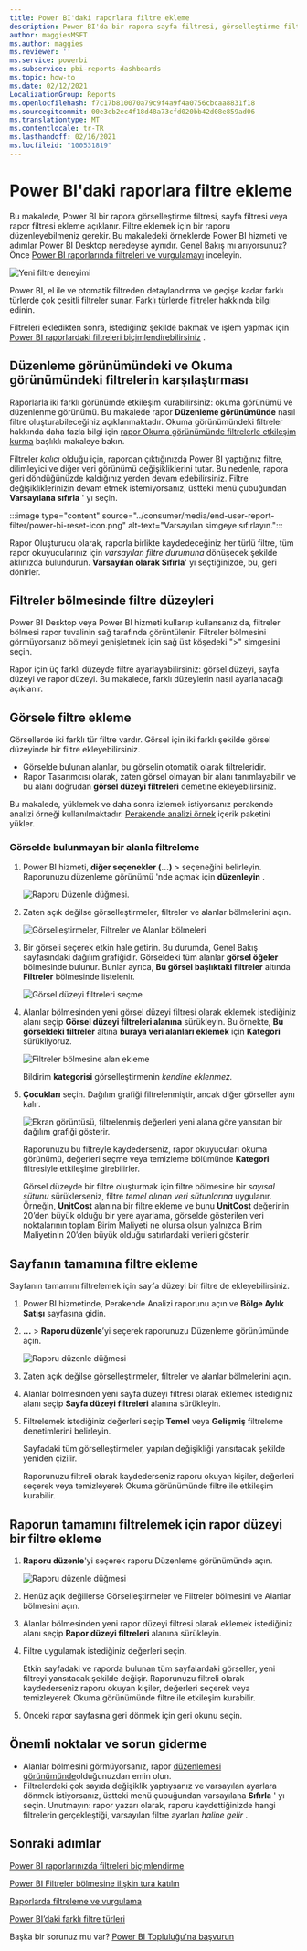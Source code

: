```yaml
---
title: Power BI'daki raporlara filtre ekleme
description: Power BI'da bir rapora sayfa filtresi, görselleştirme filtresi veya rapor filtresi ekleme
author: maggiesMSFT
ms.author: maggies
ms.reviewer: ''
ms.service: powerbi
ms.subservice: pbi-reports-dashboards
ms.topic: how-to
ms.date: 02/12/2021
LocalizationGroup: Reports
ms.openlocfilehash: f7c17b810070a79c9f4a9f4a0756cbcaa8831f18
ms.sourcegitcommit: 00e3eb2ec4f18d48a73cfd020bb42d08e859ad06
ms.translationtype: MT
ms.contentlocale: tr-TR
ms.lasthandoff: 02/16/2021
ms.locfileid: "100531819"
---
```

# <a name="add-a-filter-to-a-report-in-power-bi"></a>Power BI'daki raporlara filtre ekleme

Bu makalede, Power BI bir rapora görselleştirme filtresi, sayfa filtresi veya rapor filtresi ekleme açıklanır. Filtre eklemek için bir raporu düzenleyebilmeniz gerekir. Bu makaledeki örneklerde Power BI hizmeti ve adımlar Power BI Desktop neredeyse aynıdır. Genel Bakış mı arıyorsunuz? Önce [Power BI raporlarında filtreleri ve vurgulamayı](power-bi-reports-filters-and-highlighting.md) inceleyin.

![Yeni filtre deneyimi](media/power-bi-report-add-filter/power-bi-filter-reading.png)

Power BI, el ile ve otomatik filtreden detaylandırma ve geçişe kadar farklı türlerde çok çeşitli filtreler sunar. [Farklı türlerde filtreler](power-bi-report-filter-types.md) hakkında bilgi edinin.

Filtreleri ekledikten sonra, istediğiniz şekilde bakmak ve işlem yapmak için [Power BI raporlardaki filtreleri biçimlendirebilirsiniz](power-bi-report-filter.md) .

## <a name="filters-in-editing-view-or-reading-view"></a>Düzenleme görünümündeki ve Okuma görünümündeki filtrelerin karşılaştırması
Raporlarla iki farklı görünümde etkileşim kurabilirsiniz: okuma görünümü ve düzenlenme görünümü. Bu makalede rapor **Düzenleme görünümünde** nasıl filtre oluşturabileceğiniz açıklanmaktadır.  Okuma görünümündeki filtreler hakkında daha fazla bilgi için [rapor Okuma görünümünde filtrelerle etkileşim kurma](../consumer/end-user-report-filter.md) başlıklı makaleye bakın.

Filtreler *kalıcı* olduğu için, rapordan çıktığınızda Power BI yaptığınız filtre, dilimleyici ve diğer veri görünümü değişikliklerini tutar. Bu nedenle, rapora geri döndüğünüzde kaldığınız yerden devam edebilirsiniz. Filtre değişikliklerinizin devam etmek istemiyorsanız, üstteki menü çubuğundan **Varsayılana sıfırla** ' yı seçin.

:::image type="content" source="../consumer/media/end-user-report-filter/power-bi-reset-icon.png" alt-text="Varsayılan simgeye sıfırlayın.":::

Rapor Oluşturucu olarak, raporla birlikte kaydedeceğiniz her türlü filtre, tüm rapor okuyucularınız için *varsayılan filtre durumuna* dönüşecek şekilde aklınızda bulundurun. **Varsayılan olarak Sıfırla**' yı seçtiğinizde, bu, geri dönirler.

## <a name="levels-of-filters-in-the-filters-pane"></a>Filtreler bölmesinde filtre düzeyleri
Power BI Desktop veya Power BI hizmeti kullanıp kullansanız da, filtreler bölmesi rapor tuvalinin sağ tarafında görüntülenir. Filtreler bölmesini görmüyorsanız bölmeyi genişletmek için sağ üst köşedeki ">" simgesini seçin.

Rapor için üç farklı düzeyde filtre ayarlayabilirsiniz: görsel düzeyi, sayfa düzeyi ve rapor düzeyi. Bu makalede, farklı düzeylerin nasıl ayarlanacağı açıklanır.

## <a name="add-a-filter-to-a-visual"></a>Görsele filtre ekleme
Görsellerde iki farklı tür filtre vardır.
Görsel için iki farklı şekilde görsel düzeyinde bir filtre ekleyebilirsiniz. 

* Görselde bulunan alanlar, bu görselin otomatik olarak filtreleridir. 
* Rapor Tasarımcısı olarak, zaten görsel olmayan bir alanı tanımlayabilir ve bu alanı doğrudan **görsel düzeyi filtreleri** demetine ekleyebilirsiniz.
 
Bu makalede, yüklemek ve daha sonra izlemek istiyorsanız perakende analizi örneği kullanılmaktadır. [Perakende analizi örnek](sample-retail-analysis.md#get-the-content-pack-for-this-sample) içerik paketini yükler.

### <a name="filter-with-a-field-thats-not-in-the-visual"></a>Görselde bulunmayan bir alanla filtreleme

1. Power BI hizmeti, **diğer seçenekler (...)**  >  seçeneğini belirleyin. Raporunuzu düzenleme görünümü 'nde açmak için **düzenleyin** .
   
   ![Raporu Düzenle düğmesi.](media/power-bi-report-add-filter/power-bi-edit-view.png)

2. Zaten açık değilse görselleştirmeler, filtreler ve alanlar bölmelerini açın.
   
   ![Görselleştirmeler, Filtreler ve Alanlar bölmeleri](media/power-bi-report-add-filter/power-bi-display-panes.png)

3. Bir görseli seçerek etkin hale getirin. Bu durumda, Genel Bakış sayfasındaki dağılım grafiğidir. Görseldeki tüm alanlar **görsel öğeler** bölmesinde bulunur. Bunlar ayrıca, **Bu görsel başlıktaki filtreler** altında **Filtreler** bölmesinde listelenir.
   
   ![Görsel düzeyi filtreleri seçme](media/power-bi-report-add-filter/power-bi-default-visual-filter.png)
  
1. Alanlar bölmesinden yeni görsel düzeyi filtresi olarak eklemek istediğiniz alanı seçip **Görsel düzeyi filtreleri alanına** sürükleyin.  Bu örnekte, **Bu görseldeki filtreler** altına **buraya veri alanları eklemek** için **Kategori** sürükliyoruz.
     
    ![Filtreler bölmesine alan ekleme](media/power-bi-report-add-filter/power-bi-search-add-visual-filter.png)

    Bildirim **kategorisi** görselleştirmenin *kendine eklenmez.*
     
1. **Çocukları** seçin. Dağılım grafiği filtrelenmiştir, ancak diğer görseller aynı kalır.
     
    ![Ekran görüntüsü, filtrelenmiş değerleri yeni alana göre yansıtan bir dağılım grafiği gösterir.](media/power-bi-report-add-filter/power-bi-search-visual-filter-results-2.png)

    Raporunuzu bu filtreyle kaydederseniz, rapor okuyucuları okuma görünümü, değerleri seçme veya temizleme bölümünde **Kategori** filtresiyle etkileşime girebilirler.
    
    Görsel düzeyde bir filtre oluşturmak için filtre bölmesine bir *sayısal sütunu* sürüklerseniz, filtre *temel alınan veri sütunlarına* uygulanır. Örneğin, **UnitCost** alanına bir filtre ekleme ve bunu **UnitCost** değerinin 20’den büyük olduğu bir yere ayarlama, görselde gösterilen veri noktalarının toplam Birim Maliyeti ne olursa olsun yalnızca Birim Maliyetinin 20’den büyük olduğu satırlardaki verileri gösterir.

## <a name="add-a-filter-to-an-entire-page"></a>Sayfanın tamamına filtre ekleme

Sayfanın tamamını filtrelemek için sayfa düzeyi bir filtre de ekleyebilirsiniz.

1. Power BI hizmetinde, Perakende Analizi raporunu açın ve **Bölge Aylık Satışı** sayfasına gidin. 

2. **...**  > **Raporu düzenle**’yi seçerek raporunuzu Düzenleme görünümünde açın.
   
   ![Raporu düzenle düğmesi](media/power-bi-report-add-filter/power-bi-edit-view.png)

2. Zaten açık değilse görselleştirmeler, filtreler ve alanlar bölmelerini açın.

3. Alanlar bölmesinden yeni sayfa düzeyi filtresi olarak eklemek istediğiniz alanı seçip **Sayfa düzeyi filtreleri** alanına sürükleyin.  
4. Filtrelemek istediğiniz değerleri seçip **Temel** veya **Gelişmiş** filtreleme denetimlerini belirleyin.
   
   Sayfadaki tüm görselleştirmeler, yapılan değişikliği yansıtacak şekilde yeniden çizilir.
   
    Raporunuzu filtreli olarak kaydederseniz raporu okuyan kişiler, değerleri seçerek veya temizleyerek Okuma görünümünde filtre ile etkileşim kurabilir.

## <a name="add-a-report-level-filter-to-filter-an-entire-report"></a>Raporun tamamını filtrelemek için rapor düzeyi bir filtre ekleme

1. **Raporu düzenle**'yi seçerek raporu Düzenleme görünümünde açın.
   
   ![Raporu düzenle düğmesi](media/power-bi-report-add-filter/power-bi-edit-view.png)

2. Henüz açık değillerse Görselleştirmeler ve Filtreler bölmesini ve Alanlar bölmesini açın.
3. Alanlar bölmesinden yeni rapor düzeyi filtresi olarak eklemek istediğiniz alanı seçip **Rapor düzeyi filtreleri** alanına sürükleyin.  
4. Filtre uygulamak istediğiniz değerleri seçin.

    Etkin sayfadaki ve raporda bulunan tüm sayfalardaki görseller, yeni filtreyi yansıtacak şekilde değişir. Raporunuzu filtreli olarak kaydederseniz raporu okuyan kişiler, değerleri seçerek veya temizleyerek Okuma görünümünde filtre ile etkileşim kurabilir.

1. Önceki rapor sayfasına geri dönmek için geri okunu seçin.

## <a name="considerations-and-troubleshooting"></a>Önemli noktalar ve sorun giderme

- Alanlar bölmesini görmüyorsanız, rapor [düzenlemesi görünümünde](service-interact-with-a-report-in-editing-view.md)olduğunuzdan emin olun.
- Filtrelerdeki çok sayıda değişiklik yaptıysanız ve varsayılan ayarlara dönmek istiyorsanız, üstteki menü çubuğundan varsayılana **Sıfırla** ' yı seçin. Unutmayın: rapor yazarı olarak, raporu kaydettiğinizde hangi filtrelerin gerçekleştiği, varsayılan filtre ayarları *haline gelir* .

## <a name="next-steps"></a>Sonraki adımlar

[Power BI raporlarınızda filtreleri biçimlendirme](power-bi-report-filter.md)

[Power BI Filtreler bölmesine ilişkin tura katılın](../consumer/end-user-report-filter.md)

[Raporlarda filtreleme ve vurgulama](power-bi-reports-filters-and-highlighting.md)

[Power BI’daki farklı filtre türleri](power-bi-report-filter-types.md)

Başka bir sorunuz mu var? [Power BI Topluluğu'na başvurun](https://community.powerbi.com/)
